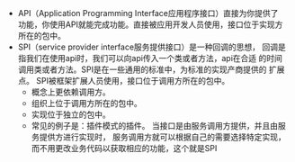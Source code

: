 + API（Application Programming Interface应用程序接口）直接为你提供了
  功能，你使用API就能完成功能。直接被应用开发人员使用，接口位于实现方所在的包中。
+ SPI（service provider interface服务提供接口）是一种回调的思想，
  回调是指我们在使用api时，我们可以向api传入一个类或者方法，api在合适
  的时间调用类或者方法。SPI是在一些通用的标准中，为标准的实现产商提供的
  扩展点。 SPI被框架扩展人员使用，接口位于调用方所在的包中。
  + 概念上更依赖调用方。
  + 组织上位于调用方所在的包中。
  + 实现位于独立的包中。
  + 常见的例子是：插件模式的插件。
    当接口是由服务调用方提供，并且由服务提供方进行实现时，
    服务调用方就可以根据自己的需要选择特定实现，
    而不用更改业务代码以获取相应的功能，这个就是SPI


